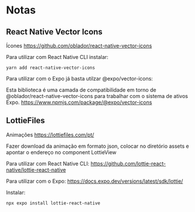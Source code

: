 # Notas

## React Native Vector Icons
Ícones
https://github.com/oblador/react-native-vector-icons

Para utilizar com React Native CLI instalar:
```
yarn add react-native-vector-icons
```

Para utilizar com o Expo já basta utilzar @expo/vector-icons:

Esta biblioteca é uma camada de compatibilidade em torno de @oblador/react-native-vector-icons para trabalhar com o sistema de ativos Expo.
https://www.npmjs.com/package/@expo/vector-icons



## LottieFiles
Animações
https://lottiefiles.com/pt/


Fazer download da animação em formato json, colocar no diretório assets e apontar o endereço no component LottieView

Para utilizar com React Native CLI:
https://github.com/lottie-react-native/lottie-react-native

Para utilizar com o Expo:
https://docs.expo.dev/versions/latest/sdk/lottie/

Instalar:

```
npx expo install lottie-react-native
```